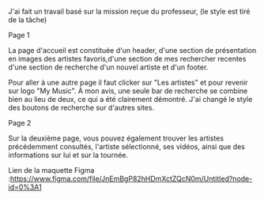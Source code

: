 

J'ai fait un travail basé sur la mission reçue du professeur, (le style est tiré de la tâche) 

Page 1

La page d'accueil est constituée d'un header, d'une section de présentation en images des artistes favoris,d'une section de mes rechercher recentes d'une section de recherche d'un nouvel artiste et d'un footer.

Pour aller à une autre page il faut clicker sur "Les artistes" et pour revenir sur logo "My Music". À mon avis, une seule bar de recherche se combine bien au lieu de deux, ce qui a été clairement démontré.
J'ai changé le style des boutons de recherche sur d'autres sites.



Page 2

Sur la deuxième page, vous pouvez également trouver les artistes précédemment consultés, l'artiste sélectionné, ses vidéos, ainsi que des informations sur lui et sur la tournée.




Lien de la maquette Figma :https://www.figma.com/file/JnEmBgP82hHDmXctZQcN0m/Untitled?node-id=0%3A1
